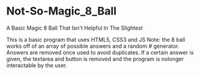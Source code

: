 # Not-So-Magic_8_Ball
A Basic Magic 8 Ball That Isn't Helpful In The Slightest

This is a basic program that uses HTML5, CSS3 and JS
Note: the 8 ball works off of an array of possible answers and a random # generator. 
Answers are removed once used to avoid duplicates.
If a certain answer is given, the textarea and button is removed and the program is nolonger interactable by the user.
